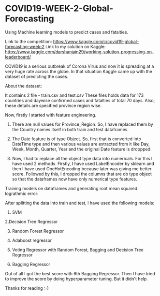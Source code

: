 # COVID19-WEEK-2-Global-Forecasting
Using Machine learning models to predict cases and fatalties.

Link to the competition: https://www.kaggle.com/c/covid19-global-forecasting-week-2
Link to my solution on Kaggle: https://www.kaggle.com/darshanjain29/working-solution-progressing-on-leaderboard/

COVID19 is a serious outbreak of Corona Virus and now it is spreading at a very huge rate across the globe. In that situation Kaggle came up with the dataset of predicting the cases.

About the dataset:

It contains 2 file - train.csv and test.csv
These files holds data for 173 countries and daywise confirmed cases and fatalties of total 70 days. Also, these details are specified province region wise.

Now, firstly I started with feature engineering. 

1. There are null values for Province_Region. So, I have replaced them by the Country names itself in both train and test dataframes.

2. The Date feature is of type Object. So, first that is converted into DateTime type and then various values are extracted from it like Day, Week, Month, Quarter, Year and the original Date feature is droppped.

3. Now, I had to replace all the object type data into numericals. For this I have used 2 methods. Firstly, I have used LabelEncoder by sklearn and then I have used OneHotEncoding because later was giving me better score. Followed by this, I dropped the columns that are ob type object so that the dataframes now have only numerical type features.

Training models on dataframes and generating root mean squared lograthmic error:

After splitting the data into train and test, I have used the following models:

1. SVM

2.Decision Tree Regressor

3. Random Forest Regressor

4. Adaboost regressor

5. Voting Regressor with Random Forest, Bagging and Decision Tree Regressor

6. Bagging Regressor

Out of all I got the best score with 6th Bagging Regressor. Then I have tried to improve the score by doing hyperparameter tuning. But it didn't help. 

Thanks for reading :-)
